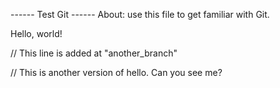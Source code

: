 ------ Test Git ------
About: use this file to get familiar with Git.


Hello, world!

// This line is added at "another_branch"

// This is another version of hello. Can you see me?
